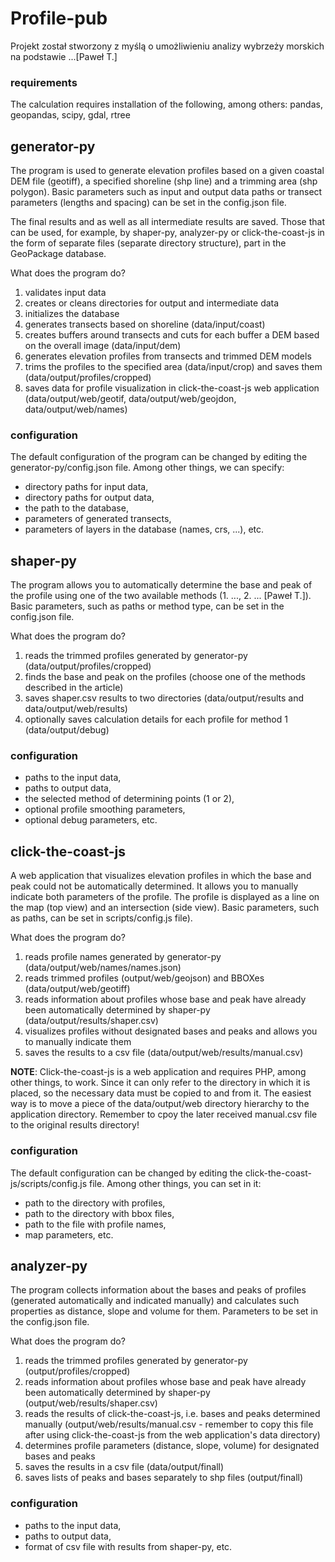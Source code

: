 # Profile-pub

Projekt został stworzony z myślą o umożliwieniu analizy wybrzeży morskich na podstawie ...[Paweł T.]

### requirements
The calculation requires installation of the following, among others: pandas, geopandas, scipy, gdal, rtree

<!-- ............................................................................................................................ -->
## generator-py

The program is used to generate elevation profiles based on a given coastal DEM file (geotiff), a specified shoreline (shp line) and a trimming area (shp polygon). Basic parameters such as input and output data paths or transect parameters (lengths and spacing) can be set in the config.json file.

The final results and as well as all intermediate results are saved. Those that can be used, for example, by shaper-py, analyzer-py or click-the-coast-js in the form of separate files (separate directory structure), part in the GeoPackage database.

What does the program do?
1. validates input data
2. creates or cleans directories for output and intermediate data
3. initializes the database
4. generates transects based on shoreline (data/input/coast)
5. creates buffers around transects and cuts for each buffer a DEM based on the overall image (data/input/dem)
6. generates elevation profiles from transects and trimmed DEM models
7. trims the profiles to the specified area (data/input/crop) and saves them (data/output/profiles/cropped)
8. saves data for profile visualization in click-the-coast-js web application (data/output/web/geotif, data/output/web/geojdon, data/output/web/names)

### configuration

The default configuration of the program can be changed by editing the generator-py/config.json file. Among other things, we can specify:
- directory paths for input data,
- directory paths for output data,
- the path to the database,
- parameters of generated transects,
- parameters of layers in the database (names, crs, ...), etc.

<!-- ............................................................................................................................ -->
## shaper-py

The program allows you to automatically determine the base and peak of the profile using one of the two available methods (1. ..., 2. ... [Paweł T.]). Basic parameters, such as paths or method type, can be set in the config.json file.

What does the program do?
1. reads the trimmed profiles generated by generator-py (data/output/profiles/cropped)
2. finds the base and peak on the profiles (choose one of the methods described in the article)
3. saves shaper.csv results to two directories (data/output/results and data/output/web/results)
4. optionally saves calculation details for each profile for method 1 (data/output/debug) 

### configuration

- paths to the input data,
- paths to output data,
- the selected method of determining points (1 or 2),
- optional profile smoothing parameters,
- optional debug parameters,
etc.

<!-- ............................................................................................................................ -->
## click-the-coast-js

A web application that visualizes elevation profiles in which the base and peak could not be automatically determined. It allows you to manually indicate both parameters of the profile. The profile is displayed as a line on the map (top view) and an intersection (side view). Basic parameters, such as paths, can be set in scripts/config.js file).

What does the program do?
1. reads profile names generated by generator-py (data/output/web/names/names.json)
2. reads trimmed profiles (output/web/geojson) and BBOXes (data/output/web/geotiff)
3. reads information about profiles whose base and peak have already been automatically determined by shaper-py (data/output/results/shaper.csv)
4. visualizes profiles without designated bases and peaks and allows you to manually indicate them
5. saves the results to a csv file (data/output/web/results/manual.csv)

**NOTE**: Click-the-coast-js is a web application and requires PHP, among other things, to work. Since it can only refer to the directory in which it is placed, so the necessary data must be copied to and from it. The easiest way is to move a piece of the data/output/web directory hierarchy to the application directory. Remember to cpoy the later received manual.csv file to the original results directory!

### configuration

The default configuration can be changed by editing the click-the-coast-js/scripts/config.js file. Among other things, you can set in it:
- path to the directory with profiles,
- path to the directory with bbox files,
- path to the file with profile names,
- map parameters,
etc.

<!-- ............................................................................................................................ -->
## analyzer-py

The program collects information about the bases and peaks of profiles (generated automatically and indicated manually) and calculates such properties as distance, slope and volume for them. Parameters to be set in the config.json file.

What does the program do?
1. reads the trimmed profiles generated by generator-py (output/profiles/cropped)
2. reads information about profiles whose base and peak have already been automatically determined by shaper-py (output/web/results/shaper.csv)
3. reads the results of click-the-coast-js, i.e. bases and peaks determined manually (output/web/results/manual.csv - remember to copy this file after using click-the-coast-js from the web application's data directory)
4. determines profile parameters (distance, slope, volume) for designated bases and peaks
5. saves the results in a csv file (data/output/finall)
6. saves lists of peaks and bases separately to shp files (output/finall)

### configuration

- paths to the input data,
- paths to output data,
- format of csv file with results from shaper-py,
etc.